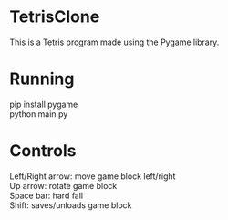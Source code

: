 # TetrisClone
This is a Tetris program made using the Pygame library.

# Running
pip install pygame <br />
python main.py


# Controls
Left/Right arrow: move game block left/right <br />
Up arrow: rotate game block <br />
Space bar: hard fall <br />
Shift: saves/unloads game block
